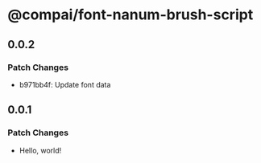 # @compai/font-nanum-brush-script

## 0.0.2

### Patch Changes

- b971bb4f: Update font data

## 0.0.1

### Patch Changes

- Hello, world!

